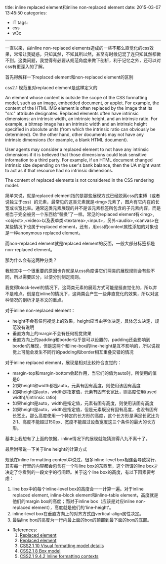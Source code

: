 title: inline replaced element和inline non-replaced element
date: 2015-03-07 13:45:50
categories:
- IT
tags:
- css
- w3c
---
一直以来，由inline non-replaced elements造成的一些不那么直觉化的css效果，常常让我疑惑，只知其然，不知其所以然，甚至有时候记混了连只知其然都做不到。这类问题，我觉得有必要从规范角度来做下剖析，利于记忆之外，还可以对css有更深入的了解。

首先得解释一下replaced element和non-replaced element的区别

css2.1 规范里对replaced element是这样定义的

An element whose content is outside the scope of the CSS formatting model, such as an image, embedded document, or applet. For example, the content of the HTML IMG element is often replaced by the image that its "src" attribute designates. Replaced elements often have intrinsic dimensions: an intrinsic width, an intrinsic height, and an intrinsic ratio. For example, a bitmap image has an intrinsic width and an intrinsic height specified in absolute units (from which the intrinsic ratio can obviously be determined). On the other hand, other documents may not have any intrinsic dimensions (for example, a blank HTML document).

User agents may consider a replaced element to not have any intrinsic dimensions if it is believed that those dimensions could leak sensitive information to a third party. For example, if an HTML document changed intrinsic size depending on the user's bank balance, then the UA might want to act as if that resource had no intrinsic dimensions.

The content of replaced elements is not considered in the CSS rendering model.

简单来说，就是replaced element指的是那些展现方式已经脱离css的束缚（或者说独立于css）的元素，最常见的这类元素就是&lt;img&gt;元素了，图片有它内在的长宽或长宽比率。通常这类元素展现的并不是该元素标签所包含的子元素内容，而是相当于完全被另一个东西给“替换”了一样。常见的replaced element有&lt;img&gt;,&lt;object&gt;,&lt;video&gt;以及表单类&lt;textarea&gt;,&lt;input&gt;，另外&lt;audio&gt;,&lt;canvas&gt;在某些情况下也属于replaced element，还有，用css的content属性添加的对象也是一种anonymous replaced element。

而non-replaced element就是replaced element的反面，一般大部分标签都是non-replaced element。

那为什么会有这两种分类？

<!--more-->

我想其中一个很重要的原因也许就是从css角度讲它们两类的展现规则会有些不同，所以需要区分，以便分别制定规则。

我觉得block-level的情况下，这两类元素的展现方式可能是挺直觉化的，所以并不是难点。倒是在inline的情况下，这两类会产生一些非直觉化的效果，所以对这种情况的剖析才是本文的重点。

对于inline non-replaced element：
* height不会有任何视觉上的效果，height应当由字体决定，具体怎么决定，规范没有说明
* 垂直方向上的margin不会有任何视觉效果
* 垂直方向上的padding和border似乎是可以设置的，padding还会影响到border的展现，但是这两个和line-box的line-height是互不影响的，所以说视觉上可能会发生不同行的padding和border相互重叠交错的情况

对于inline replaced element，展现是相对比较符合直觉的：
* margin-top和margin-bottom会起作用，当它们的值为auto时，所使用的值是0
* 如果height和width都是auto，元素有固有高度，则使用该固有高度
* 如果height是auto，width是指定值，元素有固有长宽比，则高度使用(used width)/(intrinsic ratio)
* 如果height是auto，width是指定值，元素有固有高度，则使用该固有高度
* 如果height是auto，width是指定值，但是元素既没有固有高度，也没有固有长宽比，那么高度使用一个特定的长方形的高度，这个长方形是满足长宽比为2:1、高度不能超过150px、宽度不能超过设备宽度这三个条件的最大的长方形。

基本上我想有了上面的依据，inline情况下的展现就能猜测得八九不离十了。

最后附带说一下关于line height的计算方式

规范在inline formatting context中说过，很多inline-level box相连会导致换行，其实每一行里的内容都会包含在一个叫line box的东西里，这个所谓的line box才决定了你看到的一段文字的行间距。关于这个line box的高度，有以下因素要考虑：

1. line box中的每个inline-level box的高度会一一计算一遍。对于inline replaced element, inline-block element和inline-table element，高度就是他们的margin box的高度；而对于inline box（应该是对应inline non-replaced element），高度就是他们的'line-height'。
2. inline-level box在垂直方向上的对齐方式由vertical-align属性决定。
3. 最后line box的高度为一行内最上面的box的顶部到最下面的box的底部。

- References:
  1. [Replaced element](http://www.w3.org/TR/CSS2/conform.html#replaced-element)
  2. [Replaced element](https://developer.mozilla.org/en-US/docs/Web/CSS/Replaced_element)
  3. [CSS2.1 10 Visual formatting model details](http://www.w3.org/TR/CSS21/visudet.html)
  4. [CSS2.1 8 Box model](http://www.w3.org/TR/CSS21/box.html)
  5. [CSS2.1 9.4.2 Inline formatting contexts](http://www.w3.org/TR/CSS21/visuren.html#inline-formatting)

